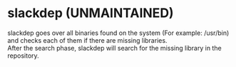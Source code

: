 # slackdep (UNMAINTAINED)
slackdep goes over all binaries found on the system (For example: /usr/bin) and checks each of them if there are missing libraries.   
After the search phase, slackdep will search for the missing library in the repository.

